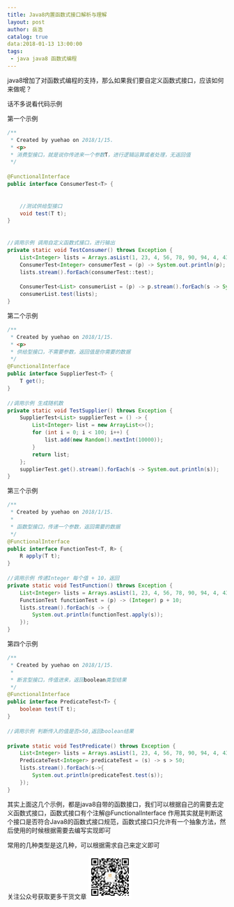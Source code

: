 ```yaml
---
title: Java8内置函数式接口解析与理解
layout: post
author: 岳浩
catalog: true
data:2018-01-13 13:00:00
tags: 
 - java java8 函数式编程 
---
```



java8增加了对函数式编程的支持，那么如果我们要自定义函数式接口，应该如何来做呢？


话不多说看代码示例

第一个示例
``` java
/**
 * Created by yuehao on 2018/1/15.
 * <p>
 * 消费型接口，就是说你传进来一个参数T，进行逻辑运算或者处理，无返回值
 */

@FunctionalInterface
public interface ConsumerTest<T> {


    //测试供给型接口
    void test(T t);
}


//调用示例 调用自定义函数式接口，进行输出
private static void TestConsumer() throws Exception {
    List<Integer> lists = Arrays.asList(1, 23, 4, 56, 78, 90, 94, 4, 43);
    ConsumerTest<Integer> consumerTest = (p) -> System.out.println(p);
    lists.stream().forEach(consumerTest::test);

    ConsumerTest<List> consumerList = (p) -> p.stream().forEach(s -> System.out.println(s));
    consumerList.test(lists);
}
```


第二个示例
``` java
/**
 * Created by yuehao on 2018/1/15.
 * <p>
 * 供给型接口，不需要参数，返回值是你需要的数据
 */
@FunctionalInterface
public interface SupplierTest<T> {
    T get();
}

//调用示例 生成随机数
private static void TestSupplier() throws Exception {
    SupplierTest<List> supplierTest = () -> {
        List<Integer> list = new ArrayList<>();
        for (int i = 0; i < 100; i++) {
            list.add(new Random().nextInt(10000));
        }
        return list;
    };
    supplierTest.get().stream().forEach(s -> System.out.println(s));
}
```


第三个示例
``` java
/**
 * Created by yuehao on 2018/1/15.
 *
 * 函数型接口，传递一个参数，返回需要的数据
 */
@FunctionalInterface
public interface FunctionTest<T, R> {
    R apply(T t);
}

//调用示例 传递Integer 每个值 + 10，返回
private static void TestFunction() throws Exception {
    List<Integer> lists = Arrays.asList(1, 23, 4, 56, 78, 90, 94, 4, 43);
    FunctionTest functionTest = (p) -> (Integer) p + 10;
    lists.stream().forEach(s -> {
        System.out.println(functionTest.apply(s));
    });
}
```


第四个示例
``` java
/**
 * Created by yuehao on 2018/1/15.
 *
 * 断言型接口，传值进来，返回boolean类型结果
 */
@FunctionalInterface
public interface PredicateTest<T> {
    boolean test(T t);
}

//调用示例 判断传入的值是否>50,返回boolean结果

private static void TestPredicate() throws Exception {
    List<Integer> lists = Arrays.asList(1, 23, 4, 56, 78, 90, 94, 4, 43);
    PredicateTest<Integer> predicateTest = (s) -> s > 50;
    lists.stream().forEach(s->{
        System.out.println(predicateTest.test(s));
    });
}
```


其实上面这几个示例，都是java8自带的函数接口，我们可以根据自己的需要去定义函数式接口，函数式接口有个注解@FunctionalInterface
作用其实就是判断这个接口是否符合Java8的函数式接口规范，函数式接口只允许有一个抽象方法，然后使用的时候根据需要去编写实现即可

常用的几种类型是这几种，可以根据需求自己来定义即可


关注公众号获取更多干货文章
<img src="/img/weixin/qrcode_jishujiagou.jpg" width="100" height="100" alt="AltText" />

